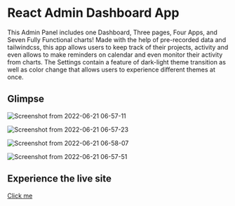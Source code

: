 # React Admin Dashboard App
This Admin Panel includes one Dashboard, Three pages, Four Apps, and Seven Fully Functional charts!
Made with the help of pre-recorded data and tailwindcss, this app allows users to keep track of their projects, activity and even allows to make reminders on calendar and even monitor their activity from charts.
The Settings contain a feature of dark-light theme transition as well as color change that allows users to experience different themes at once.


## Glimpse

![Screenshot from 2022-06-21 06-57-11](https://user-images.githubusercontent.com/79959361/174697440-5495eaea-54ed-40e9-80ca-0f9e35e93d8c.png)

![Screenshot from 2022-06-21 06-57-23](https://user-images.githubusercontent.com/79959361/174697447-4f3256c3-e0e2-4b44-82b7-08511e41ddff.png)

![Screenshot from 2022-06-21 06-58-07](https://user-images.githubusercontent.com/79959361/174697475-79d0fb38-e4cc-4205-91d4-4edf62468d40.png)

![Screenshot from 2022-06-21 06-57-51](https://user-images.githubusercontent.com/79959361/174697531-1003ec21-3fea-44c3-91e4-a390c44fb784.png)


## Experience the live site 
[Click me](https://fazevennom-syncfusion-dashboard.netlify.app/)
